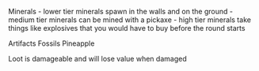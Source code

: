 
Minerals
	- lower tier minerals spawn in the walls and on the ground
	- medium tier minerals can be mined with a pickaxe 
	- high tier minerals take things like explosives that you would have to buy before the round starts

Artifacts
Fossils 
Pineapple

Loot is damageable and will lose value when damaged
